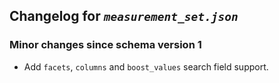 ## Changelog for *`measurement_set.json`*

### Minor changes since schema version 1

* Add `facets`, `columns` and `boost_values` search field support.
